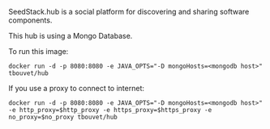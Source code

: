 SeedStack.hub is a social platform for discovering and sharing software components.

This hub is using a Mongo Database. 

To run this image:
```
docker run -d -p 8080:8080 -e JAVA_OPTS="-D mongoHosts=<mongodb host>" tbouvet/hub
```


If you use a proxy to connect to internet:
```
docker run -d -p 8080:8080 -e JAVA_OPTS="-D mongoHosts=<mongodb host>" 
-e http_proxy=$http_proxy -e https_proxy=$https_proxy -e no_proxy=$no_proxy tbouvet/hub
```
